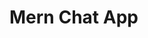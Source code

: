 # Mern Chat App

 <!-- "bcrypt": "^5.1.1",
    "cors": "^2.8.5",
    "dotenv": "^16.5.0",
    "express": "^5.1.0",
    "jsonwebtoken": "^9.0.2",
    "mongoose": "^8.14.1",
    "nodemon": "^3.1.10" -->

